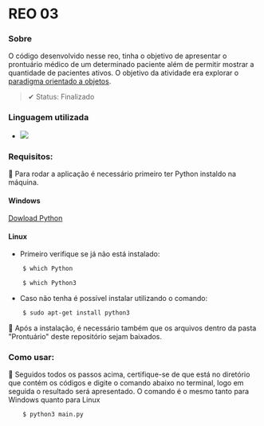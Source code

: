 # REO 03

### Sobre
O código desenvolvido nesse reo, tinha o objetivo de apresentar o prontuário médico de um determinado paciente além de permitir mostrar a quantidade de pacientes ativos. O objetivo da atividade era explorar o [paradigma orientado a objetos](https://www.alura.com.br/artigos/poo-programacao-orientada-a-objetos).

> ✔ Status: Finalizado

### Linguagem utilizada
<ul>
    <li>
        <a href="https://docs.python.org/pt-br/3/tutorial/">
            <img src="https://img.shields.io/badge/Python-3776AB?style=for-the-badge&logo=python&logoColor=white">
        </a>
    </li>
</ul>

### Requisitos:
📍 Para rodar a aplicação é necessário primeiro ter Python instaldo na máquina.
#### Windows
[Dowload Python](https://www.python.org/downloads/)
#### Linux
- Primeiro verifique se já não está instalado:
```bash
    $ which Python
```
```bash
    $ which Python3
```
- Caso não tenha é possível instalar utilizando o comando:
```bash
    $ sudo apt-get install python3
 ```
📍 Após a instalação, é necessário também que os arquivos dentro da pasta "Prontuário" deste repositório sejam baixados.
### Como usar:
📍 Seguidos todos os passos acima, certifique-se de que está no diretório que contém os códigos e digite o comando abaixo no terminal, logo em seguida o resultado será apresentado. O comando é o mesmo tanto para Windows quanto para Linux
 ```bash
     $ python3 main.py
 ```
